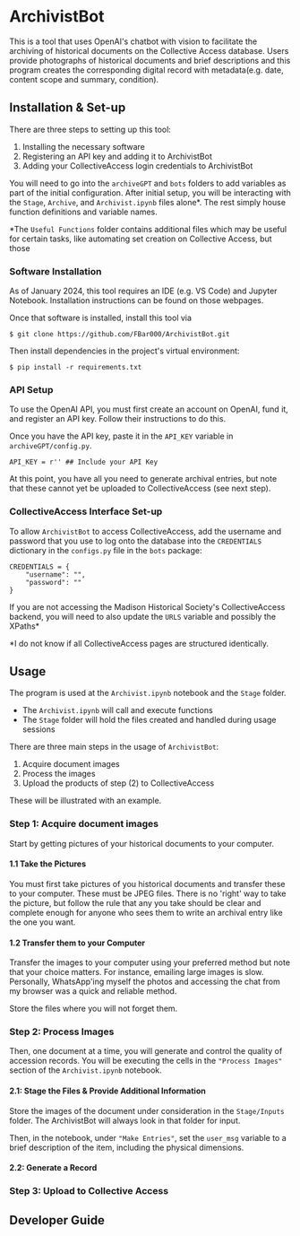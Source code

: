 # ArchivistBot

This is a tool that uses OpenAI's chatbot with vision to facilitate the archiving of historical documents on the Collective Access database. Users provide photographs of historical documents and brief descriptions and this program creates the corresponding digital record with metadata(e.g. date, content scope and summary, condition).

## Installation & Set-up

There are three steps to setting up this tool:
1. Installing the necessary software 
2. Registering an API key and adding it to ArchivistBot
3. Adding your CollectiveAccess login credentials to ArchivistBot

You will need to go into the `archiveGPT` and `bots` folders to add variables as part of the initial configuration. After initial setup, you will be interacting with the `Stage`, `Archive`, and `Archivist.ipynb` files alone*. The rest simply house function definitions and variable names. 

*The `Useful Functions` folder contains additional files which may be useful for certain tasks, like automating set creation on Collective Access, but those 

### Software Installation

As of January 2024, this tool requires an IDE (e.g. VS Code) and Jupyter Notebook. Installation instructions can be found on those webpages.

Once that software is installed, install this tool via

```
$ git clone https://github.com/FBar000/ArchivistBot.git
```

Then install dependencies in the project's virtual environment: 

```
$ pip install -r requirements.txt
```

### API Setup

To use the OpenAI API, you must first create an account on OpenAI, fund it, and register an API key. Follow their instructions to do this.

Once you have the API key, paste it in the `API_KEY` variable in `archiveGPT/config.py`.

```
API_KEY = r'' ## Include your API Key
```

At this point, you have all you need to generate archival entries, but note that these cannot yet be uploaded to CollectiveAccess (see next step).

### CollectiveAccess Interface Set-up

To allow `ArchivistBot` to access CollectiveAccess, add the username and password that you use to log onto the database into the `CREDENTIALS` dictionary in the `configs.py` file in the `bots` package:

```
CREDENTIALS = {
    "username": "",
    "password": ""
} 
```

If you are not accessing the Madison Historical Society's CollectiveAccess backend, you will need to also update the `URLS` variable and possibly the XPaths*


*I do not know if all CollectiveAccess pages are structured identically. 

## Usage

The program is used at the `Archivist.ipynb` notebook and the `Stage` folder. 
* The `Archivist.ipynb` will call and execute functions
* The `Stage` folder will hold the files created and handled during usage sessions

There are three main steps in the usage of `ArchivistBot`:
1. Acquire document images
2. Process the images
3. Upload the products of step (2) to CollectiveAccess

These will be illustrated with an example. 

### Step 1: Acquire document images

Start by getting pictures of your historical documents to your computer.

#### 1.1 Take the Pictures

You must first take pictures of you historical documents and transfer these to your computer. These must be JPEG files. There is no 'right' way to take the picture, but follow the rule that any you take should be clear and complete enough for anyone who sees them to write an archival entry like the one you want. 

#### 1.2 Transfer them to your Computer

Transfer the images to your computer using your preferred method but note that your choice matters. For instance, emailing large images is slow. Personally, WhatsApp'ing myself the photos and accessing the chat from my browser was a quick and reliable method.

Store the files where you will not forget them.


### Step 2: Process Images

Then, one document at a time, you will generate and control the quality of accession records. You will be executing the cells in the `"Process Images"` section of the `Archivist.ipynb` notebook.

#### 2.1: Stage the Files & Provide Additional Information

Store the images of the document under consideration in the `Stage/Inputs` folder. The ArchivistBot will always look in that folder for input.

Then, in the notebook, under `"Make Entries"`, set the `user_msg` variable to a brief description of the item, including the physical dimensions.

#### 2.2: Generate a Record




### Step 3: Upload to Collective Access

## Developer Guide